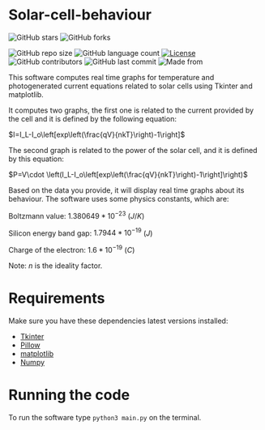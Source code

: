 # **Solar-cell-behaviour**

![GitHub stars](https://img.shields.io/github/stars/SRojas28/Solar-cell-behaviour?style=social)
![GitHub forks](https://img.shields.io/github/forks/SRojas28/Solar-cell-behaviour?label=Fork&style=social)

![GitHub repo size](https://img.shields.io/github/repo-size/SRojas28/Solar-cell-behaviour?label=Repo%20Size)
![GitHub language count](https://img.shields.io/github/languages/count/SRojas28/Solar-cell-behaviour?label=Languages)
[![License](https://img.shields.io/badge/License-Apache%202.0-blue.svg)](https://opensource.org/licenses/Apache-2.0)
![GitHub contributors](https://img.shields.io/github/contributors/SRojas28/Solar-cell-behaviour)
![GitHub last commit](https://img.shields.io/github/last-commit/SRojas28/Solar-cell-behaviour)
![Made from](https://img.shields.io/badge/From-Colombia-Yellow)

This software computes real time graphs for temperature and photogenerated current equations related to solar cells using Tkinter and matplotlib.

It computes two graphs, the first one is related to the current provided by the cell and it is defined by the following equation:

$I=I_L-I_o\left[exp\left(\frac{qV}{nkT}\right)-1\right]$

The second graph is related to the power of the solar cell, and it is defined by this equation:

$P=V\cdot \left(I_L-I_o\left[exp\left(\frac{qV}{nkT}\right)-1\right]\right)$

Based on the data you provide, it will display real time graphs about its behaviour. The software uses some physics constants, which are:

Boltzmann value: $1.380649*10^{-23}$ $(J/K)$

Silicon energy band gap: $1.7944*10^{-19}$ $(J)$

Charge of the electron: $1.6*10^{-19}$ $(C)$

Note: $n$ is the ideality factor.

# Requirements
Make sure you have these dependencies latest versions installed:

- [Tkinter](https://docs.python.org/3/library/tk.html)
- [Pillow](https://pillow.readthedocs.io/en/stable/)
- [matplotlib](https://matplotlib.org/stable/index.html)
- [Numpy](https://numpy.org/doc/)

# Running the code
To run the software type ``` python3 main.py ``` on the terminal.

